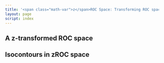 ```yaml
---
title: '<span class="math-var">z</span>ROC Space: Transforming ROC space'
layout: page
script: index
---
```


## A <span class="math-var">z</span>-transformed ROC space

<sdt-example-interactive>
  <detectable-control z-roc></detectable-control>
  <roc-space interactive z-roc point="all" iso-d="all" iso-c="all"></roc-space>
  <detectable-table numeric interactive summary="stimulusRates accuracy" hits="80" misses="20"
    false-alarms="10" correct-rejections="90"></detectable-table>
  <sdt-model interactive threshold bias distributions sensitivity color="outcome"></sdt-model>
</sdt-example-interactive>

## Isocontours in <span class="math-var">z</span>ROC space

<sdt-example-interactive>
  <detectable-control z-roc></detectable-control>
  <roc-space z-roc contour="sensitivity" point="none" iso-d="none" iso-c="none"></roc-space>
  <roc-space z-roc contour="bias" point="none" iso-d="none" iso-c="none"></roc-space>
  <roc-space z-roc contour="accuracy" point="none" iso-d="none" iso-c="none"></roc-space>
</sdt-example-interactive>

